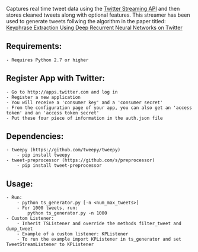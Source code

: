 Captures real time tweet data using the [Twitter Streaming API](https://dev.twitter.com/streaming/overview) and then stores cleaned tweets along with optional features. This streamer has been used to generate tweets follwing the algorithm in the paper titled: [Keyphrase Extraction Using Deep Recurrent Neural Networks on Twitter](http://jkx.fudan.edu.cn/~qzhang/paper/keyphrase.emnlp2016.pdf)

Requirements:
-------------
    - Requires Python 2.7 or higher


Register App with Twitter:
--------------------------
    - Go to http://apps.twitter.com and log in
    - Register a new application
    - You will receive a 'consumer key' and a 'consumer secret'
    - From the configuration page of your app, you can also get an 'access token' and an 'access token secret'
    - Put these four piece of information in the auth.json file


Dependencies:
-------------
    - tweepy (https://github.com/tweepy/tweepy)
        - pip install tweepy
    - tweet-preprocessor (https://github.com/s/preprocessor)
        - pip install tweet-preprocessor


Usage:
------
    - Run:
        - python ts_generator.py [-n <num_max_tweets>]
        - For 1000 tweets, run:
            python ts_generator.py -n 1000
    - Custom Listener:
        - Inherit TSListener and override the methods filter_tweet and dump_tweet
        - Example of a custom listener: KPListener
        - To run the example import KPListener in ts_generator and set TweetStreamListener to KPListener
